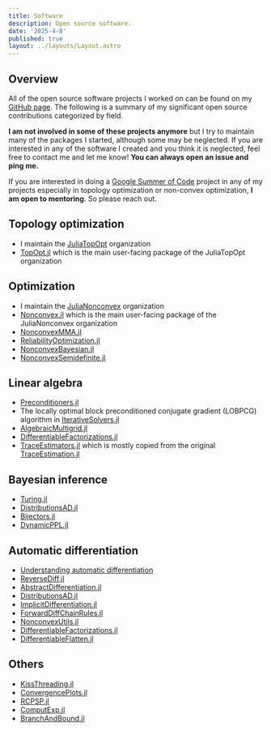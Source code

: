 ```yaml
---
title: Software
description: Open source software.
date: '2025-4-8'
published: true
layout: ../layouts/Layout.astro
---
```


## Overview

All of the open source software projects I worked on can be found on my [GitHub page](https://github.com/mohamed82008). The following is a summary of my significant open source contributions categorized by field.

**I am not involved in some of these projects anymore** but I try to maintain many of the packages I started, although some may be neglected. If you are interested in any of the software I created and you think it is neglected, feel free to contact me and let me know! **You can always open an issue and ping me.**

If you are interested in doing a [Google Summer of Code](https://summerofcode.withgoogle.com) project in any of my projects especially in topology optimization or non-convex optimization, **I am open to mentoring**. So please reach out.

## Topology optimization

- I maintain the [JuliaTopOpt](https://github.com/JuliaTopOpt) organization
- [TopOpt.jl](https://github.com/JuliaTopOpt/TopOpt.jl) which is the main user-facing package of the JuliaTopOpt organization

## Optimization

- I maintain the [JuliaNonconvex](https://github.com/JuliaNonconvex) organization
- [Nonconvex.jl](https://github.com/JuliaNonconvex/Nonconvex.jl) which is the main user-facing package of the JuliaNonconvex organization
- [NonconvexMMA.jl](https://github.com/JuliaNonconvex/NonconvexMMA.jl)
- [ReliabilityOptimization.jl](https://github.com/JuliaNonconvex/ReliabilityOptimization.jl)
- [NonconvexBayesian.jl](https://github.com/JuliaNonconvex/NonconvexBayesian.jl)
- [NonconvexSemidefinite.jl](https://github.com/JuliaNonconvex/NonconvexSemidefinite.jl)

## Linear algebra

- [Preconditioners.jl](https://github.com/JuliaLinearAlgebra/Preconditioners.jl)
- The locally optimal block preconditioned conjugate gradient (LOBPCG) algorithm in [IterativeSolvers.jl](https://github.com/JuliaLinearAlgebra/IterativeSolvers.jl)
- [AlgebraicMultigrid.jl](https://github.com/JuliaLinearAlgebra/AlgebraicMultigrid.jl)
- [DifferentiableFactorizations.jl](https://github.com/mohamed82008/DifferentiableFactorizations.jl)
- [TraceEstimators.jl](https://github.com/mohamed82008/TraceEstimators.jl) which is mostly copied from the original [TraceEstimation.jl](https://github.com/luca-aki/TraceEstimation.jl)

## Bayesian inference

- [Turing.jl](https://github.com/TuringLang/Turing.jl)
- [DistributionsAD.jl](https://github.com/TuringLang/DistributionsAD.jl)
- [Bijectors.jl](https://github.com/TuringLang/Bijectors.jl)
- [DynamicPPL.jl](https://github.com/TuringLang/DynamicPPL.jl)

## Automatic differentiation

- [Understanding automatic differentiation](https://www.youtube.com/watch?v=UqymrMG-Qi4&t=1857s)
- [ReverseDiff.jl](https://github.com/JuliaDiff/ReverseDiff.jl)
- [AbstractDifferentiation.jl](https://github.com/JuliaDiff/AbstractDifferentiation.jl)
- [DistributionsAD.jl](https://github.com/TuringLang/DistributionsAD.jl)
- [ImplicitDifferentiation.jl](https://github.com/gdalle/ImplicitDifferentiation.jl)
- [ForwardDiffChainRules.jl](https://github.com/ThummeTo/ForwardDiffChainRules.jl)
- [NonconvexUtils.jl](https://github.com/JuliaNonconvex/NonconvexUtils.jl)
- [DifferentiableFactorizations.jl](https://github.com/mohamed82008/DifferentiableFactorizations.jl)
- [DifferentiableFlatten.jl](https://github.com/JuliaNonconvex/DifferentiableFlatten.jl)

## Others

- [KissThreading.jl](https://github.com/mohamed82008/KissThreading.jl)
- [ConvergencePlots.jl](https://github.com/mohamed82008/ConvergencePlots.jl)
- [RCPSP.jl](https://github.com/mohamed82008/RCPSP.jl)
- [ComputExp.jl](https://github.com/mohamed82008/ComputExp.jl)
- [BranchAndBound.jl](https://github.com/mohamed82008/BranchAndBound.jl)
